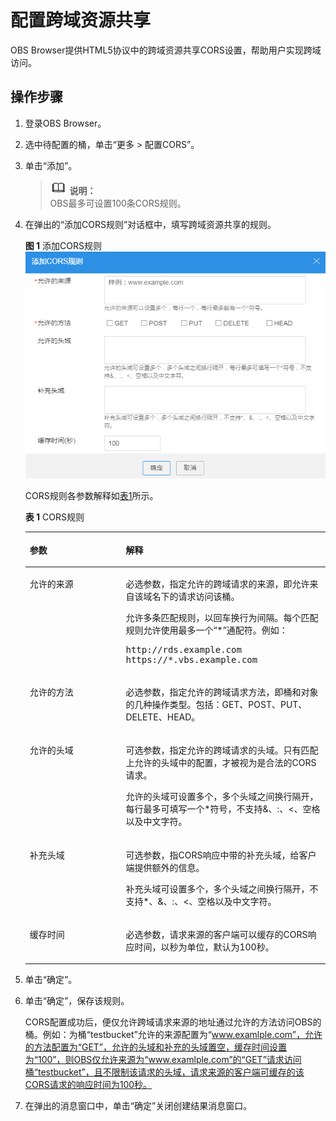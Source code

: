 # 配置跨域资源共享<a name="zh-cn_topic_0045829129"></a>

OBS Browser提供HTML5协议中的跨域资源共享CORS设置，帮助用户实现跨域访问。

## 操作步骤<a name="s933c5484fd734428b5e2e24bf708a8e5"></a>

1.  登录OBS Browser。
2.  选中待配置的桶，单击“更多 \> 配置CORS”。
3.  单击“添加”。

    >![](public_sys-resources/icon-note.gif) **说明：**   
    >OBS最多可设置100条CORS规则。  

4.  在弹出的“添加CORS规则”对话框中，填写跨域资源共享的规则。

    **图 1**  添加CORS规则<a name="fe30e6fe056434c66a690c9063d04e6bb"></a>  
    ![](figures/添加CORS规则.png "添加CORS规则")

    CORS规则各参数解释如[表1](#t810c07199d9d4fb4949e45cc402582a0)所示。

    **表 1**  CORS规则

    <a name="t810c07199d9d4fb4949e45cc402582a0"></a>
    <table><thead align="left"><tr id="r282c3ed8eee94e42b62d5849670244ca"><th class="cellrowborder" valign="top" width="32%" id="mcps1.2.3.1.1"><p id="a602c237b70394ce5a689bb6ebdca0c16"><a name="a602c237b70394ce5a689bb6ebdca0c16"></a><a name="a602c237b70394ce5a689bb6ebdca0c16"></a>参数</p>
    </th>
    <th class="cellrowborder" valign="top" width="68%" id="mcps1.2.3.1.2"><p id="a1d5215e5897b4b16828bfbc8b1878a5a"><a name="a1d5215e5897b4b16828bfbc8b1878a5a"></a><a name="a1d5215e5897b4b16828bfbc8b1878a5a"></a>解释</p>
    </th>
    </tr>
    </thead>
    <tbody><tr id="r2ff60e1cc4c04df0bd1b01f6f2bb5196"><td class="cellrowborder" valign="top" width="32%" headers="mcps1.2.3.1.1 "><p id="a157438a1cf0e4973a1bbe1e79572c531"><a name="a157438a1cf0e4973a1bbe1e79572c531"></a><a name="a157438a1cf0e4973a1bbe1e79572c531"></a>允许的来源</p>
    </td>
    <td class="cellrowborder" valign="top" width="68%" headers="mcps1.2.3.1.2 "><p id="af293f21d2e374fa4934e7bd8be3752eb"><a name="af293f21d2e374fa4934e7bd8be3752eb"></a><a name="af293f21d2e374fa4934e7bd8be3752eb"></a>必选参数，指定允许的跨域请求的来源，即允许来自该域名下的请求访问该桶。</p>
    <p id="ac0e68ea7740c478ba86dfb9ee32ff300"><a name="ac0e68ea7740c478ba86dfb9ee32ff300"></a><a name="ac0e68ea7740c478ba86dfb9ee32ff300"></a>允许多条匹配规则，以回车换行为间隔。每个匹配规则允许使用最多一个“*”通配符。例如：</p>
    <pre class="screen" id="scbcd7fb5598746eb8312b7ae6cacc05f"><a name="scbcd7fb5598746eb8312b7ae6cacc05f"></a><a name="scbcd7fb5598746eb8312b7ae6cacc05f"></a>http://rds.example.com
    https://*.vbs.example.com</pre>
    </td>
    </tr>
    <tr id="rab81f76db9364bf8ab978a987ee0e07b"><td class="cellrowborder" valign="top" width="32%" headers="mcps1.2.3.1.1 "><p id="a25b2e075e2234e10937f43f599273668"><a name="a25b2e075e2234e10937f43f599273668"></a><a name="a25b2e075e2234e10937f43f599273668"></a>允许的方法</p>
    </td>
    <td class="cellrowborder" valign="top" width="68%" headers="mcps1.2.3.1.2 "><p id="a901f59948c80429583c364e96bd352c6"><a name="a901f59948c80429583c364e96bd352c6"></a><a name="a901f59948c80429583c364e96bd352c6"></a>必选参数，指定允许的跨域请求方法，即桶和对象的几种操作类型。包括：GET、POST、PUT、DELETE、HEAD。</p>
    </td>
    </tr>
    <tr id="r467a5c6a833f4015bb22f4087de6b74c"><td class="cellrowborder" valign="top" width="32%" headers="mcps1.2.3.1.1 "><p id="a6dc9a4d89e134b2aa83df07975ff13fe"><a name="a6dc9a4d89e134b2aa83df07975ff13fe"></a><a name="a6dc9a4d89e134b2aa83df07975ff13fe"></a>允许的头域</p>
    </td>
    <td class="cellrowborder" valign="top" width="68%" headers="mcps1.2.3.1.2 "><p id="adea4598de03143f2a8e47195d17341d1"><a name="adea4598de03143f2a8e47195d17341d1"></a><a name="adea4598de03143f2a8e47195d17341d1"></a>可选参数，指定允许的跨域请求的头域。只有匹配上允许的头域中的配置，才被视为是合法的CORS请求。</p>
    <p id="a055e9cbebabc4c85ad34a31b69b5ada3"><a name="a055e9cbebabc4c85ad34a31b69b5ada3"></a><a name="a055e9cbebabc4c85ad34a31b69b5ada3"></a>允许的头域可设置多个，多个头域之间换行隔开，每行最多可填写一个*符号，不支持&amp;、:、&lt;、空格以及中文字符。</p>
    </td>
    </tr>
    <tr id="r64d7889221344540a64115505d5e1e72"><td class="cellrowborder" valign="top" width="32%" headers="mcps1.2.3.1.1 "><p id="a910e77b75bbd4c2986a23ce2aab35e6f"><a name="a910e77b75bbd4c2986a23ce2aab35e6f"></a><a name="a910e77b75bbd4c2986a23ce2aab35e6f"></a>补充头域</p>
    </td>
    <td class="cellrowborder" valign="top" width="68%" headers="mcps1.2.3.1.2 "><p id="a4e770b7fc6404388bcf68eb959df4401"><a name="a4e770b7fc6404388bcf68eb959df4401"></a><a name="a4e770b7fc6404388bcf68eb959df4401"></a>可选参数，指CORS响应中带的补充头域，给客户端提供额外的信息。</p>
    <p id="a37cf726ebb9649ef98d0256ee1c35dc9"><a name="a37cf726ebb9649ef98d0256ee1c35dc9"></a><a name="a37cf726ebb9649ef98d0256ee1c35dc9"></a>补充头域可设置多个，多个头域之间换行隔开，不支持*、&amp;、:、&lt;、空格以及中文字符。</p>
    </td>
    </tr>
    <tr id="r878b4e4c1aa9415ebabb6923463b8153"><td class="cellrowborder" valign="top" width="32%" headers="mcps1.2.3.1.1 "><p id="a69c5c5a0268b4a33a275a5109847d94c"><a name="a69c5c5a0268b4a33a275a5109847d94c"></a><a name="a69c5c5a0268b4a33a275a5109847d94c"></a>缓存时间</p>
    </td>
    <td class="cellrowborder" valign="top" width="68%" headers="mcps1.2.3.1.2 "><p id="ab09e25a0b9b74b6a978e809ab22ba139"><a name="ab09e25a0b9b74b6a978e809ab22ba139"></a><a name="ab09e25a0b9b74b6a978e809ab22ba139"></a>必选参数，请求来源的客户端可以缓存的CORS响应时间，以秒为单位，默认为100秒。</p>
    </td>
    </tr>
    </tbody>
    </table>

5.  单击“确定”。
6.  单击“确定”，保存该规则。

    CORS配置成功后，便仅允许跨域请求来源的地址通过允许的方法访问OBS的桶。例如：为桶“testbucket”允许的来源配置为“www.examlple.com”，允许的方法配置为“GET”，允许的头域和补充的头域置空，缓存时间设置为“100”，则OBS仅允许来源为“www.examlple.com”的“GET”请求访问桶“testbucket”，且不限制该请求的头域，请求来源的客户端可缓存的该CORS请求的响应时间为100秒。

7.  在弹出的消息窗口中，单击“确定”关闭创建结果消息窗口。

